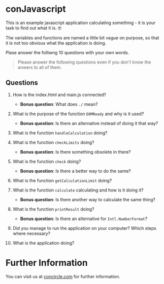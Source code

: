 # conJavascript
This is an example javascript application calculating something - it is your task to find out what it is. :nerd_face:

The variables and functions are named a little bit vague on purpose, so that it is not too obvious what the application is doing.

Plase answer the folliwng 10 questions with your own words.

> Please answer the following questions even if you don't know the anwers to all of them.

## Questions

1. How is the index.html and main.js connected?
    * **Bonus question**: What does `./` mean?

2. What is the purpose of the function `DOMReady` and why is it used?
    * **Bonus question**: Is there an alternative instead of doing it that way?

3. What is the function `handleCalculation` doing?

4. What is the function `checkLimits` doing?
    * **Bonus question**: Is there something obsolete in there?

5. What is the function `check` doing?
    * **Bonus question**: Is there a better way to do the same?

6. What is the function `getCalculationLimit` doing?

7. What is the function `calculate` calculating and how is it doing it?
    * **Bonus question**: Is there another way to calculate the same thing?

8. What is the function `printResult` doing?
    * **Bonus question**: Is there an alternative for `Intl.NumberFormat`?

9. Did you manage to run the application on your computer? Which steps where necessary?

10. What is the application doing?


# Further Information

You can visit us at [concircle.com](https://www.concircle.com/) for further information.